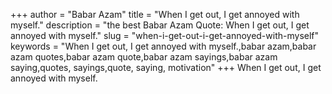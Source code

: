 +++
author = "Babar Azam"
title = "When I get out, I get annoyed with myself."
description = "the best Babar Azam Quote: When I get out, I get annoyed with myself."
slug = "when-i-get-out-i-get-annoyed-with-myself"
keywords = "When I get out, I get annoyed with myself.,babar azam,babar azam quotes,babar azam quote,babar azam sayings,babar azam saying,quotes, sayings,quote, saying, motivation"
+++
When I get out, I get annoyed with myself.
